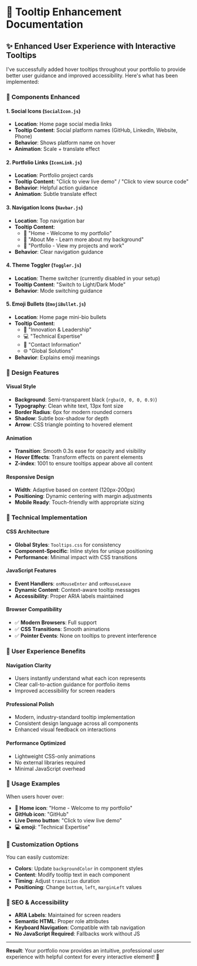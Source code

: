 # 🎯 Tooltip Enhancement Documentation

## ✨ Enhanced User Experience with Interactive Tooltips

I've successfully added hover tooltips throughout your portfolio to provide better user guidance and improved accessibility. Here's what has been implemented:

### 🔧 **Components Enhanced**

#### 1. **Social Icons (`SocialIcon.js`)**
- **Location**: Home page social media links
- **Tooltip Content**: Social platform names (GitHub, LinkedIn, Website, Phone)
- **Behavior**: Shows platform name on hover
- **Animation**: Scale + translate effect

#### 2. **Portfolio Links (`IconLink.js`)**
- **Location**: Portfolio project cards
- **Tooltip Content**: "Click to view live demo" / "Click to view source code"
- **Behavior**: Helpful action guidance
- **Animation**: Subtle translate effect

#### 3. **Navigation Icons (`Navbar.js`)**
- **Location**: Top navigation bar
- **Tooltip Content**: 
  - 🚀 "Home - Welcome to my portfolio"
  - 👤 "About Me - Learn more about my background"
  - 📁 "Portfolio - View my projects and work"
- **Behavior**: Clear navigation guidance

#### 4. **Theme Toggler (`Toggler.js`)**
- **Location**: Theme switcher (currently disabled in your setup)
- **Tooltip Content**: "Switch to Light/Dark Mode"
- **Behavior**: Mode switching guidance

#### 5. **Emoji Bullets (`EmojiBullet.js`)**
- **Location**: Home page mini-bio bullets
- **Tooltip Content**:
  - 🚀 "Innovation & Leadership"
  - 💻 "Technical Expertise"
  - 📧 "Contact Information"
  - 🌐 "Global Solutions"
- **Behavior**: Explains emoji meanings

### 🎨 **Design Features**

#### **Visual Style**
- **Background**: Semi-transparent black (`rgba(0, 0, 0, 0.9)`)
- **Typography**: Clean white text, 13px font size
- **Border Radius**: 6px for modern rounded corners
- **Shadow**: Subtle box-shadow for depth
- **Arrow**: CSS triangle pointing to hovered element

#### **Animation**
- **Transition**: Smooth 0.3s ease for opacity and visibility
- **Hover Effects**: Transform effects on parent elements
- **Z-index**: 1001 to ensure tooltips appear above all content

#### **Responsive Design**
- **Width**: Adaptive based on content (120px-200px)
- **Positioning**: Dynamic centering with margin adjustments
- **Mobile Ready**: Touch-friendly with appropriate sizing

### 🚀 **Technical Implementation**

#### **CSS Architecture**
- **Global Styles**: `Tooltips.css` for consistency
- **Component-Specific**: Inline styles for unique positioning
- **Performance**: Minimal impact with CSS transitions

#### **JavaScript Features**
- **Event Handlers**: `onMouseEnter` and `onMouseLeave`
- **Dynamic Content**: Context-aware tooltip messages
- **Accessibility**: Proper ARIA labels maintained

#### **Browser Compatibility**
- ✅ **Modern Browsers**: Full support
- ✅ **CSS Transitions**: Smooth animations
- ✅ **Pointer Events**: None on tooltips to prevent interference

### 📱 **User Experience Benefits**

#### **Navigation Clarity**
- Users instantly understand what each icon represents
- Clear call-to-action guidance for portfolio items
- Improved accessibility for screen readers

#### **Professional Polish**
- Modern, industry-standard tooltip implementation
- Consistent design language across all components
- Enhanced visual feedback on interactions

#### **Performance Optimized**
- Lightweight CSS-only animations
- No external libraries required
- Minimal JavaScript overhead

### 🎯 **Usage Examples**

When users hover over:
- **🚀 Home icon**: "Home - Welcome to my portfolio"
- **GitHub icon**: "GitHub"
- **Live Demo button**: "Click to view live demo"
- **💻 emoji**: "Technical Expertise"

### 🔧 **Customization Options**

You can easily customize:
- **Colors**: Update `backgroundColor` in component styles
- **Content**: Modify tooltip text in each component
- **Timing**: Adjust `transition` duration
- **Positioning**: Change `bottom`, `left`, `marginLeft` values

### 🌟 **SEO & Accessibility**

- **ARIA Labels**: Maintained for screen readers
- **Semantic HTML**: Proper role attributes
- **Keyboard Navigation**: Compatible with tab navigation
- **No JavaScript Required**: Fallbacks work without JS

---

**Result**: Your portfolio now provides an intuitive, professional user experience with helpful context for every interactive element! 🎉
